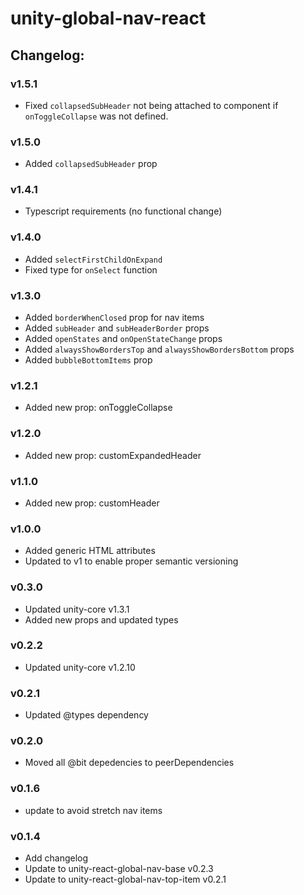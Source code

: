 # unity-global-nav-react

## Changelog:

### v1.5.1
- Fixed `collapsedSubHeader` not being attached to component if `onToggleCollapse` was not defined.

### v1.5.0
- Added `collapsedSubHeader` prop

### v1.4.1
- Typescript requirements (no functional change)

### v1.4.0
- Added `selectFirstChildOnExpand`
- Fixed type for `onSelect` function

### v1.3.0
- Added `borderWhenClosed` prop for nav items
- Added `subHeader` and `subHeaderBorder` props
- Added `openStates` and `onOpenStateChange` props
- Added `alwaysShowBordersTop` and `alwaysShowBordersBottom` props
- Added `bubbleBottomItems` prop

### v1.2.1
- Added new prop: onToggleCollapse

### v1.2.0
- Added new prop: customExpandedHeader

### v1.1.0
- Added new prop: customHeader

### v1.0.0
- Added generic HTML attributes
- Updated to v1 to enable proper semantic versioning

### v0.3.0
- Updated unity-core v1.3.1
- Added new props and updated types

### v0.2.2
- Updated unity-core v1.2.10

### v0.2.1
- Updated @types dependency

### v0.2.0
- Moved all @bit depedencies to peerDependencies

### v0.1.6
- update to avoid stretch nav items

### v0.1.4
- Add changelog
- Update to unity-react-global-nav-base v0.2.3
- Update to unity-react-global-nav-top-item v0.2.1

